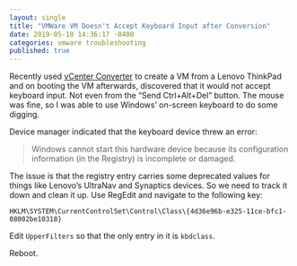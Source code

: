```yaml
---
layout: single
title: "VMWare VM Doesn't Accept Keyboard Input after Conversion"
date: 2019-05-10 14:36:17 -0400
categories: vmware troubleshooting
published: true
---
```


Recently used [vCenter Converter]([https://www.vmware.com/go/getconverter](https://www.vmware.com/go/getconverter)) to create a VM from a Lenovo ThinkPad and on booting the VM afterwards, discovered that it would not accept keyboard input. Not even from the “Send Ctrl+Alt+Del” button. The mouse was fine, so I was able to use Windows’ on-screen keyboard to do some digging.

Device manager indicated that the keyboard device threw an error:

> Windows cannot start this hardware device because its configuration information (in the Registry) is incomplete or damaged.

The issue is that the registry entry carries some deprecated values for things like Lenovo’s UltraNav and Synaptics devices. So we need to track it down and clean it up. Use RegEdit and navigate to the following key:

`HKLM\SYSTEM\CurrentControlSet\Control\Class\{4d36e96b-e325-11ce-bfc1-08002be10318}`

Edit `UpperFilters` so that the only entry in it is `kbdclass`.

Reboot.